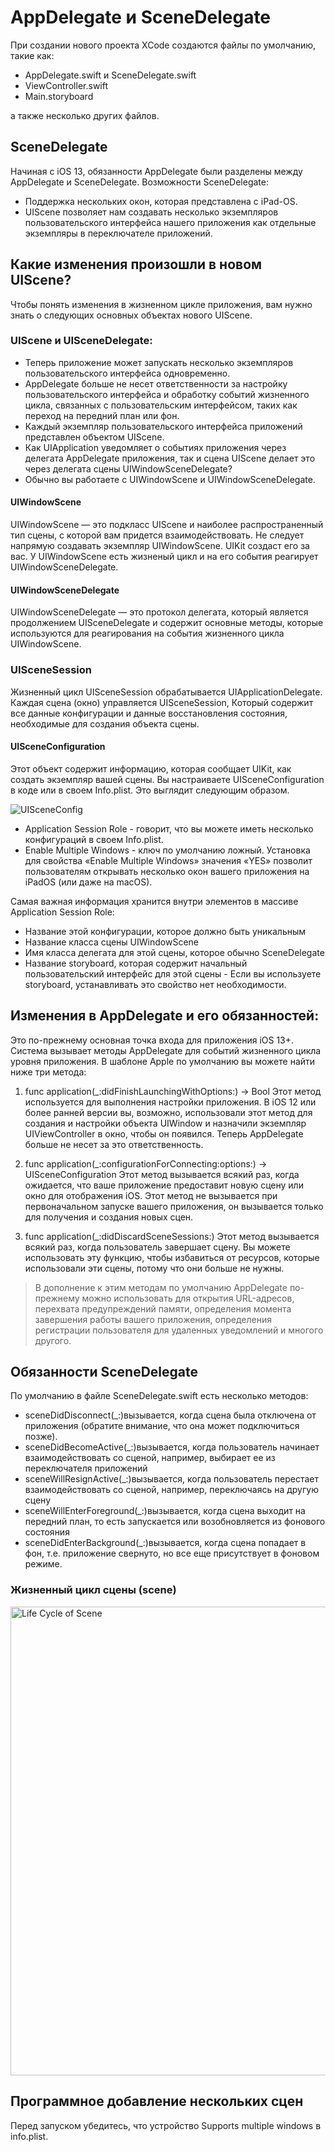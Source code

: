 # AppDelegate и SceneDelegate
При создании нового проекта XCode создаются файлы по умолчанию, такие как:
- AppDelegate.swift и SceneDelegate.swift
- ViewController.swift
- Main.storyboard

а также несколько других файлов.

## SceneDelegate
Начиная с iOS 13, обязанности AppDelegate были разделены между AppDelegate и SceneDelegate.
Возможности SceneDelegate:
- Поддержка нескольких окон, которая представлена с iPad-OS.
- UIScene позволяет нам создавать несколько экземпляров пользовательского интерфейса нашего приложения как отдельные экземпляры в переключателе приложений.

## Какие изменения произошли в новом UIScene?
Чтобы понять изменения в жизненном цикле приложения, вам нужно знать о следующих основных объектах нового UIScene.

### UIScene и UISceneDelegate:
- Теперь приложение может запускать несколько экземпляров пользовательского интерфейса одновременно.
- AppDelegate больше не несет ответственности за настройку пользовательского интерфейса и обработку событий жизненного цикла, связанных с пользовательским интерфейсом, таких как переход на передний план или фон.
- Каждый экземпляр пользовательского интерфейса приложений представлен объектом UIScene.
- Как UIApplication уведомляет о событиях приложения через делегата AppDelegate приложения, так и сцена UIScene делает это через делегата сцены UIWindowSceneDelegate? 
- Обычно вы работаете с UIWindowScene и UIWindowSceneDelegate.

#### UIWindowScene
UIWindowScene — это подкласс UIScene и наиболее распространенный тип сцены, с которой вам придется взаимодействовать.
Не следует напрямую создавать экземпляр UIWindowScene. UIKit создаст его за вас. У UIWindowScene есть жизненый цикл и на его события реагирует UIWindowSceneDelegate.

#### UIWindowSceneDelegate
UIWindowSceneDelegate — это протокол делегата, который является продолжением UISceneDelegate и содержит основные методы, которые используются для реагирования на события жизненного цикла UIWindowScene.

### UISceneSession
Жизненный цикл UISceneSession обрабатывается UIApplicationDelegate. Каждая сцена (окно) управляется UISceneSession, Который содержит все данные конфигурации и данные восстановления состояния, необходимые для создания объекта сцены.

#### UISceneConfiguration
Этот объект содержит информацию, которая сообщает UIKit, как создать экземпляр вашей сцены. Вы настраиваете UISceneConfiguration в коде или в своем Info.plist. Это выглядит следующим образом.

![UISceneConfig](https://github.com/DenDmitriev/iOS-Interview/assets/65191747/d14db7f0-e3df-4f40-89dc-a50f4a37312f)

- Application Session Role - говорит, что вы можете иметь несколько конфигураций в своем Info.plist.
- Enable Multiple Windows - ключ по умолчанию ложный. Установка для свойства «Enable Multiple Windows» значения «YES» позволит пользователям открывать несколько окон вашего приложения на iPadOS (или даже на macOS).

Самая важная информация хранится внутри элементов в массиве Application Session Role:
- Название этой конфигурации, которое должно быть уникальным
- Название класса сцены UIWindowScene
- Имя класса делегата для этой сцены, которое обычно SceneDelegate
- Название storyboard, которая содержит начальный пользовательский интерфейс для этой сцены - Если вы используете storyboard, устанавливать это свойство нет необходимости.


## Изменения в AppDelegate и его обязанностей:
Это по-прежнему основная точка входа для приложения iOS 13+. Система вызывает методы AppDelegate для событий жизненного цикла уровня приложения.
В шаблоне Apple по умолчанию вы можете найти ниже три метода:
1. func application(_:didFinishLaunchingWithOptions:) -> Bool
Этот метод используется для выполнения настройки приложения.
В iOS 12 или более ранней версии вы, возможно, использовали этот метод для создания и настройки объекта UIWindow и назначили экземпляр UIViewController в окно, чтобы он появился. Теперь AppDelegate больше не несет за это ответственность.

2. func application(_:configurationForConnecting:options:) -> UISceneConfiguration
Этот метод вызывается всякий раз, когда ожидается, что ваше приложение предоставит новую сцену или окно для отображения iOS.
Этот метод не вызывается при первоначальном запуске вашего приложения, он вызывается только для получения и создания новых сцен.

3. func application(_:didDiscardSceneSessions:)
Этот метод вызывается всякий раз, когда пользователь завершает сцену.
Вы можете использовать эту функцию, чтобы избавиться от ресурсов, которые использовали эти сцены, потому что они больше не нужны.

> В дополнение к этим методам по умолчанию AppDelegate по-прежнему можно использовать для открытия URL-адресов, перехвата предупреждений памяти, определения момента завершения работы вашего приложения, определения регистрации пользователя для удаленных уведомлений и многого другого.

## Обязанности SceneDelegate
По умолчанию в файле SceneDelegate.swift есть несколько методов:
- sceneDidDisconnect(_:)вызывается, когда сцена была отключена от приложения (обратите внимание, что она может подключиться позже).
- sceneDidBecomeActive(_:)вызывается, когда пользователь начинает взаимодействовать со сценой, например, выбирает ее из переключателя приложений
- sceneWillResignActive(_:)вызывается, когда пользователь перестает взаимодействовать со сценой, например, переключаясь на другую сцену
- sceneWillEnterForeground(_:)вызывается, когда сцена выходит на передний план, то есть запускается или возобновляется из фонового состояния
- sceneDidEnterBackground(_:)вызывается, когда сцена попадает в фон, т.е. приложение свернуто, но все еще присутствует в фоновом режиме.

### Жизненный цикл сцены (scene)

<img width="750" alt="Life Cycle of Scene" src="https://github.com/DenDmitriev/iOS-Interview/assets/65191747/1231c3be-21c0-48ca-86ae-28495dd233b9">

## Программное добавление нескольких сцен
Перед запуском убедитесь, что устройство Supports multiple windows в info.plist. 
